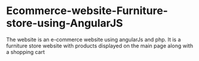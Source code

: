 # Ecommerce-website-Furniture-store-using-AngularJS
The website is an e-commerce website using angularJs and php. It is a furniture store website with products displayed on the main page along with a shopping cart
